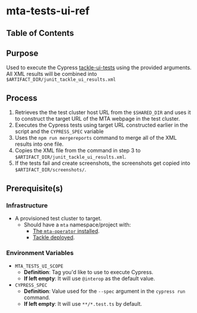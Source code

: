 # mta-tests-ui-ref<!-- omit from toc -->

## Table of Contents<!-- omit from toc -->


## Purpose

Used to execute the Cypress [tackle-ui-tests](https://github.com/konveyor/tackle-ui-tests) using the provided arguments. All XML results will be combined into `$ARTIFACT_DIR/junit_tackle_ui_results.xml`

## Process

1. Retrieves the the test cluster host URL from the `$SHARED_DIR` and uses it to construct the target URL of the MTA webpage in the test cluster.
2. Executes the Cypress tests using target URL constructed earlier in the script and the `CYPRESS_SPEC` variable
3. Uses the `npm run mergereports` command to merge all of the XML results into one file.
4. Copies the XML file from the command in step 3 to `$ARTIFACT_DIR/junit_tackle_ui_results.xml`.
5. If the tests fail and create screenshots, the screenshots get copied into `$ARTIFACT_DIR/screenshots/`.

## Prerequisite(s)

### Infrastructure

- A provisioned test cluster to target.
  - Should have a `mta` namespace/project with:
    - [The `mta-operator` installed](../../../install-operators/README.md).
    - [Tackle deployed](../../deploy-tackle/README.md).

### Environment Variables

- `MTA_TESTS_UI_SCOPE`
  - **Definition**: Tag you'd like to use to execute Cypress.
  - **If left empty**: It will use `@interop` as the default value.
- `CYPRESS_SPEC`
  - **Definition**: Value used for the `--spec` argument in the `cypress run` command.
  - **If left empty**: It will use `**/*.test.ts` by default.